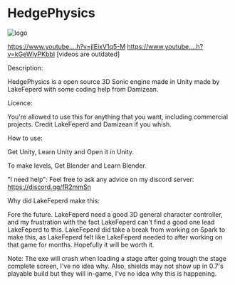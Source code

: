 # HedgePhysics

![logo](http://i.imgur.com/4w4Scv2.png)

https://www.youtube....h?v=jIEixV1q5-M
https://www.youtube....h?v=kGeWiyPKbbI
[videos are outdated]

Description:

HedgePhysics is a open source 3D Sonic engine made in Unity made by LakeFeperd with some coding help from Damizean.

Licence:

You're allowed to use this for anything that you want, including commercial projects. Credit LakeFeperd and Damizean if you whish.

How to use:

Get Unity, Learn Unity and Open it in Unity.

To make levels, Get Blender and Learn Blender.

"I need help":
Feel free to ask any advice on my discord server: https://discord.gg/fR2mmSn

Why did LakeFeperd make this:

Fore the future. LakeFeperd need a good 3D general character controller, and my frustration with the fact LakeFeperd can't find a good one lead LakeFeperd to this. LakeFeperd did take a break from working on Spark to make this, as LakeFeperd felt like LakeFeperd needed to after working on that game for months. Hopefully it will be worth it.

Note: The exe will crash when loading a stage after going trough the stage complete screen, I've no idea why.
Also, shields may not show up in 0.7's playable build but they will in-game, I've no idea why this is happening.

